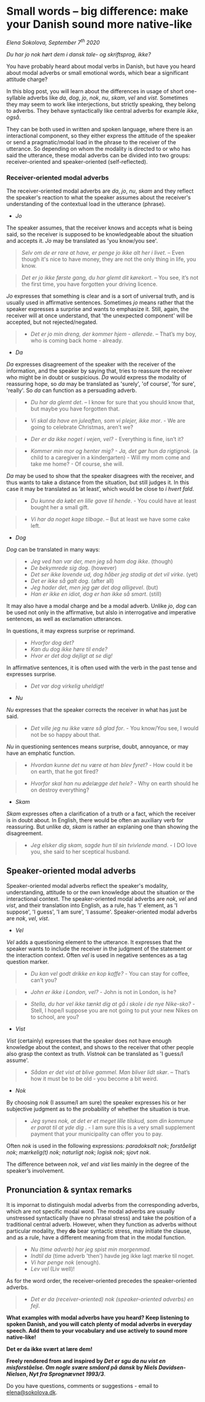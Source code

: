 # Small words – big difference: make your Danish sound more native-like

*Elena Sokolova, September 7<sup>th</sup> 2020*

*Du har jo nok hørt dem i dansk tale- og skriftsprog, ikke?* 

You have probably heard about modal verbs in Danish, but have you heard about modal adverbs or small emotional words, which bear а significant attitude charge? 

In this blog post, you will learn about the differences in usage of short one-syllable adverbs like *da*, *dog*, *jo*, *nok*, *nu*, *skam*, *vel* and *vist*. Sometimes they may seem to work like interjections, but strictly speaking, they belong to adverbs. They behave syntactically like central adverbs for example *ikke*, *også*.

They can be both used in written and spoken language, where there is an interactional component, so they either express the attitude of the speaker or send a pragmatic/modal load in the phrase to the receiver of the utterance. So depending on whom the modality is directed to or who has said the utterance, these modal adverbs can be divided into two groups: receiver-oriented and speaker-oriented (self-reflected). 

### Receiver-oriented modal adverbs 

The receiver-oriented modal adverbs  are *da*, *jo*, *nu*, *skam* and they reflect the speaker's reaction to what the speaker assumes about the receiver's understanding of the contextual load in the utterance (phrase).

* *Jo* 

The speaker assumes, that the receiver knows and accepts what is being said, so the receiver is supposed to be knowledgeable about the situation and accepts it. *Jo* may be translated as 'you know/you see'.

> *Selv om de er rare at have, er penge jo ikke alt her i livet*. – Even though it's nice to have money, they are not the only thing in life, you know. 

> *Det er jo ikke første gang, du har glemt dit kørekort*. – You see, it’s not the first time, you have forgotten your driving licence. 

*Jo* expresses that something is clear and is a sort of universal truth, and is usually used in affirmative sentences.
Sometimes *jo* means rather that the speaker expresses a surprise and wants to emphasize it. Still, again, the receiver will at once understand, that 'the unexpected component' will be accepted, but not rejected/negated. 

> * *Det er jo min dreng, der kommer hjem - allerede*. – That’s my boy, who is coming back home - already.


* *Da*

*Da* expresses disagreement of the speaker with the receiver of the information, and the speaker by saying that, tries to reassure the receiver who might be in doubt or suspicious. *Da* would express the modality of reassuring hope, so *da* may be translated as 'surely', 'of course', 'for sure', 'really'. So *da* can function as a persuading adverb.  

> * *Du har da glemt det*. – I know for sure that you should know that, but maybe you have forgotten that. 

> * *Vi skal da have en juleaften, som vi plejer, ikke mor*. - We are going to celebrate Christmas, aren’t we? 

> * *Der er da ikke noget i vejen, vel?* - Everything is fine, isn’t it?

> * *Kommer min mor og henter mig? - Ja, det gør hun da rigtignok*. (a child to a caregiver in a kindergarten) - Will my mom come and take me home? - Of course, she will.  

*Da* may be used to show that the speaker disagrees with the receiver, and thus wants to take a distance from the situation, but still judges it. In this case it may be translated as ‘at least’, which would be close to *i hvert fald*. 

> * *Du kunne da købt en lille gave til hende*. - You could have at least bought her a small gift. 

> * *Vi har da noget kage tilbage*. – But at least we have some cake left.


* *Dog*

*Dog* can be translated in many ways:

> * *Jeg ved han var der, men jeg så ham dog ikke*. (though) 
> * *De bekymrede sig dog*. (however)
> * *Det ser ikke lovende ud, dog håber jeg stadig at det vil virke*. (yet) 
> * *Det er ikke så galt dog*. (after all)
> * *Jeg hader det, men jeg gør det dog alligevel*. (but)
> * *Han er ikke en idiot, dog er han ikke så smart*. (still)

It may also have a modal charge and be a modal adverb. Unlike *jo*, *dog* can be used not only in the affirmative, but alslo in interrogative and imperative sentences, as well as exclamation utterances. 

In questions, it may express surprise or reprimand. 

> * *Hvorfor dog det?* 
> * *Kan du dog ikke høre til ende?* 
> * *Hvor er det dog dejligt at se dig!*

In affirmative sentences, it is often used with the verb in the past tense and expresses surprise.

> * *Det var dog virkelig uheldigt!*


* *Nu*

*Nu* expresses that the speaker corrects the receiver in what has just be said. 

> * *Det ville jeg nu ikke være så glad for*. - You know/You see, I would not be so happy about that. 

*Nu* in questioning sentences means surprise, doubt, annoyance, or may have an emphatic function.  

> * *Hvordan kunne det nu være at han blev fyret?* - How could it be on earth, that he got fired? 

> * *Hvorfor skal han nu ødelægge det hele?* - Why on earth should he on destroy everything? 


* *Skam*

*Skam* expresses often a clarification of a truth or a fact, which the receiver is in doubt about. In English, there would be often an auxiliary verb for reassuring. But unlike *da*, *skam* is rather an explaning one than showing the disagreement. 

> * *Jeg elsker dig skam, sagde hun til sin tvivlende mand*. - I DO love you, she said to her sceptical husband.


## Speaker-oriented modal adverbs

Speaker-oriented modal adverbs reflect the speaker's modality, understanding, attitude to or the own knowledge about the situation or the interactional context. The speaker-oriented modal adverbs are *nok*, *vel* and *vist*, and their translation into English, as a rule, has ‘I’ element, as 'I suppose', 'I guess', 'I am sure', 'I assume'. Speaker-oriented modal adverbs are *nok*, *vel*, *vist*.


* *Vel*

*Vel* adds a questioning element to the utterance. It expresses that the speaker wants to include the receiver in the judgment of the statement or the interaction context. Often *vel* is used in negative sentences as a tag question marker. 

> * *Du kan vel godt drikke en kop kaffe?* - You can stay for coffee, can’t you?

> * *John er ikke i London, vel?* - John is not in London, is he?

> * *Stella, du har vel ikke tænkt dig at gå i skole i de nye Nike-sko?* - Stell, I hope/I suppose you are not going to put your new Nikes on to school, are you?


* *Vist*

*Vist* (certainly) expresses that the speaker does not have enough knowledge about the context, and shows to the receiver that other people also grasp the context as truth. *Vistnok* can be translated as 'I guess/I assume'. 

> * *Sådan er det vist at blive gammel. Man bliver lidt skør*. – That’s how it must be to be old - you become a bit weird. 


* *Nok*

By choosing *nok* (I assume/I am sure) the speaker expresses his or her subjective judgment as to the probability of whether the situation is true.  

> * *Jeg synes nok, at det er et meget lille tilskud, som din kommune er parat til at yde dig* . - I am sure this is a very small supplement payment that your municipality can offer you to pay. 

Often *nok* is used in the following expressions: *paradoksalt nok*; *forståeligt nok*; *mærkelig(t) nok*; *naturligt nok*; *logisk nok*; *sjovt nok*. 

The difference between *nok*, *vel* and *vist* lies mainly in the degree of the speaker’s involvement.

## Pronunciation & syntax remarks

It is impornat to distinguish modal adverbs from the corresponding adverbs, which are not specific modal word. The modal adverbs are usually unstressed syntactically (have no phrasal stress) and take the position of a traditional central adverb. However, when they function as adverbs without particular modality, they **do** bear syntactic stress, may initiate the clause, and as a rule, have a different meaning from that in the modal function. 

> * *Nu (time adverb) har jeg spist min morgenmad*.
> * *Indtil da* (time adverb 'then') havde jeg ikke lagt mærke til noget.
> * *Vi har penge nok* (enough).
> * *Lev vel* (Liv well)!

As for the word order, the receiver-oriented precedes the speaker-oriented adverbs.  

> * *Det er da (receiver-oriented) nok (speaker-oriented adverbs) en fejl*. 

**What examples with modal adverbs have you heard? Keep listening to spoken Danish, and you will catch plenty of modal adverbs in everyday speech. Add them to your vocabulary and use actively to sound more native-like!**

**Det er da ikke svært at lære dem!**

**Freely rendered from and inspired by *Det er sgu da nu vist en misforståelse. Om nogle svære småord på dansk* by *Niels Davidsen-Nielsen*, *Nyt fra Sprognævnet 1993/3***. 

Do you have questions, comments or suggestions - email to [elena@sokolova.dk](mailto:elena@sokolova.dk). 

   <script async data-uid="135a810818" src="https://fantastic-artisan-8379.ck.page/135a810818/index.js"></script>


